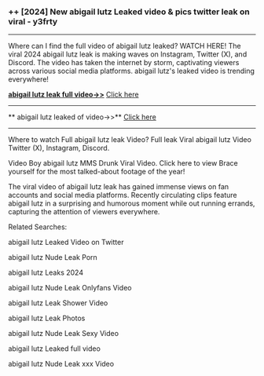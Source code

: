 ### ++ [2024] New  abigail lutz Leaked video & pics twitter leak on viral - y3frty
----------

Where can I find the full video of  abigail lutz leaked? WATCH HERE! The viral 2024  abigail lutz leak is making waves on Instagram, Twitter (X), and Discord. The video has taken the internet by storm, captivating viewers across various social media platforms.  abigail lutz's leaked video is trending everywhere!


**[ abigail lutz leak full video->>](http://wildbook.top/wildbook8git)** [Click here](http://wildbook.top/wildbook8git)

----------


** abigail lutz leaked of video->>** [Click here](http://wildbook.top/wildbook8git)

----------


Where to watch Full  abigail lutz leak Video? Full leak Viral  abigail lutz Video Twitter (X), Instagram, Discord.

Video Boy  abigail lutz MMS Drunk Viral Video. Click here to view Brace yourself for the most talked-about footage of the year!

The viral video of  abigail lutz leak has gained immense views on fan accounts and social media platforms. Recently circulating clips feature  abigail lutz in a surprising and humorous moment while out running errands, capturing the attention of viewers everywhere.




Related Searches:

 abigail lutz Leaked Video on Twitter

 abigail lutz Nude Leak Porn

 abigail lutz Leaks 2024

 abigail lutz Nude Leak Onlyfans Video

 abigail lutz Leak Shower Video

 abigail lutz Leak Photos

 abigail lutz Nude Leak Sexy Video

 abigail lutz Leaked full video

 abigail lutz Nude Leak xxx Video

